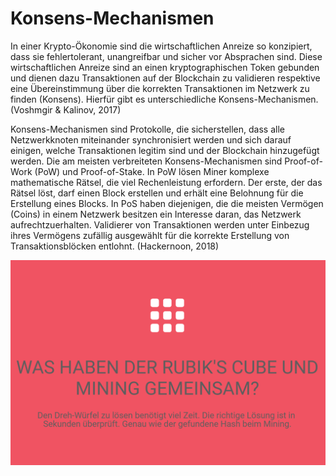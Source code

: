 # Konsens-Mechanismen

In einer Krypto-Ökonomie sind die wirtschaftlichen Anreize so konzipiert, dass sie fehlertolerant, unangreifbar und sicher vor Absprachen sind. Diese wirtschaftlichen Anreize sind an einen kryptographischen Token gebunden und dienen dazu Transaktionen auf der Blockchain zu validieren respektive eine Übereinstimmung über die korrekten Transaktionen im Netzwerk zu finden \(Konsens\). Hierfür gibt es unterschiedliche Konsens-Mechanismen. \(Voshmgir & Kalinov, 2017\)

Konsens-Mechanismen sind Protokolle, die sicherstellen, dass alle Netzwerkknoten miteinander synchronisiert werden und sich darauf einigen, welche Transaktionen legitim sind und der Blockchain hinzugefügt werden. Die am meisten verbreiteten Konsens-Mechanismen sind Proof-of-Work \(PoW\) und Proof-of-Stake. In PoW lösen Miner komplexe mathematische Rätsel, die viel Rechenleistung erfordern. Der erste, der das Rätsel löst, darf einen Block erstellen und erhält eine Belohnung für die Erstellung eines Blocks. In PoS haben diejenigen, die die meisten Vermögen \(Coins\) in einem Netzwerk besitzen ein Interesse daran, das Netzwerk aufrechtzuerhalten. Validierer von Transaktionen werden unter Einbezug ihres Vermögens zufällig ausgewählt für die korrekte Erstellung von Transaktionsblöcken entlohnt. \(Hackernoon, 2018\) 

![](../../.gitbook/assets/consensus.PNG)

